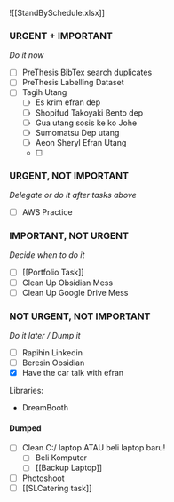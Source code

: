 []()![[StandBySchedule.xlsx]]

### URGENT + IMPORTANT
*Do it now*
- [ ] PreThesis BibTex search duplicates
- [ ] PreThesis Labelling Dataset 
- [ ] Tagih Utang
	- [ ] Es krim efran dep
	- [ ] Shopifud Takoyaki Bento dep
	- [ ] Gua utang sosis ke ko Johe
	- [ ] Sumomatsu Dep utang
	- [ ] Aeon Sheryl Efran Utang
	- [ ] 

### URGENT, NOT IMPORTANT
*Delegate or do it after tasks above*
- [ ] AWS Practice

### IMPORTANT, NOT URGENT
*Decide when to do it*
- [ ] [[Portfolio Task]]
- [ ] Clean Up Obsidian Mess
- [ ] Clean Up Google Drive Mess

### NOT URGENT, NOT IMPORTANT
*Do it later / Dump it*
- [ ] Rapihin Linkedin
- [ ] Beresin Obsidian
- [x] Have the car talk with efran

Libraries:
- DreamBooth

#### Dumped
- [ ] Clean C:/ laptop ATAU beli laptop baru!
	- [ ] Beli Komputer
	- [ ] [[Backup Laptop]]
- [ ] Photoshoot
- [ ] [[SLCatering task]]